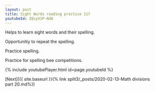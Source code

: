 ```yaml
---
layout: post
title: Sight Words reading practice 117
youtubeId: IQsyV1P-N48
---
```

 
 
Helps to learn sight words and their spelling.

Opportunitiy to repeat the spelling. 

Practice spelling. 
 
Practice for spelling bee competitions. 
 
{% include youtubePlayer.html id=page.youtubeId %}
 
 

[Next]({{ site.baseurl }}{% link  split3/_posts/2020-02-13-Math divisions part 20.md%})
 
